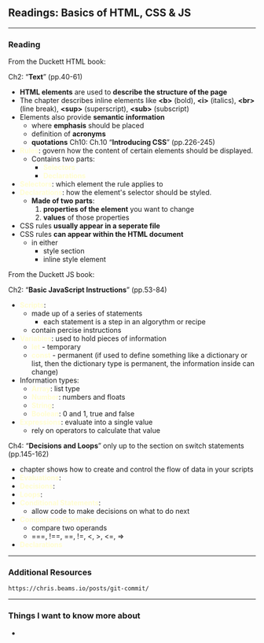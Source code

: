 
## Readings: Basics of HTML, CSS & JS

------------------------
### Reading

From the Duckett HTML book:

Ch2: “**Text**” (pp.40-61)
- **HTML elements** are used to **describe the structure of the page**
- The chapter describes inline elements like **&lt;b&gt;** (bold), **&lt;i&gt;** (italics),  **&lt;br&gt;** (line break), **&lt;sup&gt;** (superscript), **&lt;sub&gt;** (subscript) 
- Elements also provide **semantic information**
    - where **emphasis** should be placed
    - definition of **acronyms**
    - **quotations**
Ch10: Ch.10 “**Introducing CSS**” (pp.226-245)
- <span style="color: #fffdd0">**Rules**</span>: govern how the content of certain elements should be displayed.  
    - Contains two parts:
        - <span style="color: #fffdd0">**Selectors**</span> 
        - <span style="color: #fffdd0">**Declarations**</span>
- <span style="color: #fffdd0">**Selectors**</span>: which element the rule applies to
- <span style="color: #fffdd0">**Declarations**</span>: how the element's selector should be styled.
    - **Made of two parts**:
        1. **properties of the element** you want to change
        1. **values** of those properties
- CSS rules **usually appear in a seperate file**
- CSS rules **can appear within the HTML document**
    - in either 
        - style section
        - inline style element

From the Duckett JS book:

Ch2: “**Basic JavaScript Instructions**” (pp.53-84)
- <span style="color: #fffdd0">**Scripts**</span>:
    - made up of a series of statements
        - each statement is a step in an algorythm or recipe
    - contain percise instructions
- <span style="color: #fffdd0">**Variables**</span>: used to hold pieces of information
    - <span style="color: #fffdd0">**let**</span> - temporary
    - <span style="color: #fffdd0">**const**</span> - permanent (if used to define something like a dictionary or list, then the dictionary type is permanent, the information inside can change)
- Information types:
    - <span style="color: #fffdd0">**Array**</span>: list type
    - <span style="color: #fffdd0">**Number**</span>: numbers and floats 
    - <span style="color: #fffdd0">**String**</span>: 
    - <span style="color: #fffdd0">**Boolean**</span>: 0 and 1, true and false
- <span style="color: #fffdd0">**Expressions**</span>: evaluate into a single value
    - rely on operators to calculate that value

Ch4: “**Decisions and Loops**” only up to the section on switch statements (pp.145-162)
- chapter shows how to create and control the flow of data in your scripts
- <span style="color: #fffdd0">**Evaluations**</span>:
- <span style="color: #fffdd0">**Decisions**</span>:
- <span style="color: #fffdd0">**Loops**</span>: 
- <span style="color: #fffdd0">**Conditional Statements**</span>: 
    - allow code to make decisions on what to do next
- <span style="color: #fffdd0">**Comparison Operators**</span>
    - compare two operands
    - ===, !==, ==, !=, &lt;, &gt;, &lt;=, =&gt; 
- <span style="color: #fffdd0">**Declarations**</span>

-------------------

### Additional Resources

    https://chris.beams.io/posts/git-commit/

-----------------
### Things I want to know more about

- 
